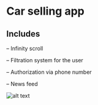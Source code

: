 # Car selling app


## Includes
– Infinity scroll

– Filtration system for the user

– Authorization via phone number

– News feed

![alt text](https://i.imgur.com/5nPRdqp.jpeg)
